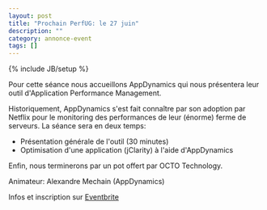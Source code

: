 ```yaml
---
layout: post
title: "Prochain PerfUG: le 27 juin"
description: ""
category: annonce-event
tags: []
---
```

{% include JB/setup %}

Pour cette séance nous accueillons AppDynamics qui nous présentera leur outil d'Application Performance Management. 
<!-- more -->
Historiquement, AppDynamics s'est fait connaître par son adoption par Netflix pour le monitoring des performances de leur (énorme) ferme de serveurs.
La séance sera en deux temps:
<ul>
<li>Présentation générale de l'outil (30 minutes)</li>
<li>Optimisation d'une application (jClarity) à l'aide d'AppDynamics</li>
</ul>

Enfin, nous terminerons par un pot offert par OCTO Technology.
 
Animateur: Alexandre Mechain (AppDynamics)

Infos et inscription sur [Eventbrite](http://www.eventbrite.fr/event/6989250035)